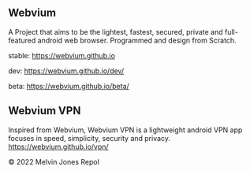 ## Webvium

A Project that aims to be the lightest, fastest, secured, private and full-featured android web browser. Programmed and design from Scratch.

stable: https://webvium.github.io

dev: https://webvium.github.io/dev/

beta: https://webvium.github.io/beta/

## Webvium VPN

 Inspired from Webvium, Webvium VPN is a lightweight android VPN app focuses in speed, simplicity, security and privacy.
 https://webvium.github.io/vpn/

&copy; 2022 Melvin Jones Repol
